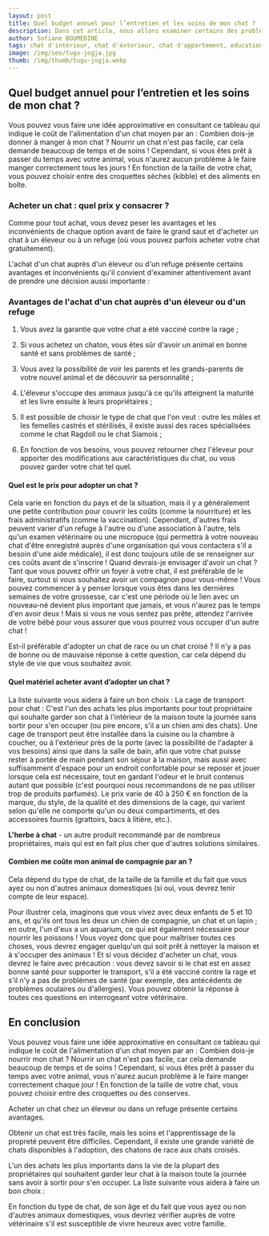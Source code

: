 ```yaml
---
layout: post
title: Quel budget annuel pour l’entretien et les soins de mon chat ?
description: Dans cet article, nous allons examiner certains des problèmes les plus courants auxquels sont confrontés les chats dans le monde et discuter de leurs solutions.
author: Sofiane BOUMEDINE
tags: chat d'intérieur, chat d'éxterieur, chat d'appartement, education du chat, conseil pour chat.
image: /img/seo/tugu-jogja.jpg
thumb: /img/thumb/tugu-jogja.webp
---
```


## Quel budget annuel pour l’entretien et les soins de mon chat ?

Vous pouvez vous faire une idée approximative en consultant ce tableau qui indique le coût de l'alimentation d'un chat moyen par an : Combien dois-je donner à manger à mon chat ? Nourrir un chat n'est pas facile, car cela demande beaucoup de temps et de soins ! Cependant, si vous êtes prêt à passer du temps avec votre animal, vous n'aurez aucun problème à le faire manger correctement tous les jours ! En fonction de la taille de votre chat, vous pouvez choisir entre des croquettes sèches (kibble) et des aliments en boîte.

### Acheter un chat : quel prix y consacrer ?

Comme pour tout achat, vous devez peser les avantages et les inconvénients de chaque option avant de faire le grand saut et d'acheter un chat à un éleveur ou à un refuge (où vous pouvez parfois acheter votre chat gratuitement).

L'achat d'un chat auprès d'un éleveur ou d'un refuge présente certains avantages et inconvénients qu'il convient d'examiner attentivement avant de prendre une décision aussi importante :

### Avantages de l'achat d'un chat auprès d'un éleveur ou d'un refuge

1) Vous avez la garantie que votre chat a été vacciné contre la rage ;

2) Si vous achetez un chaton, vous êtes sûr d'avoir un animal en bonne santé et sans problèmes de santé ;

3) Vous avez la possibilité de voir les parents et les grands-parents de votre nouvel animal et de découvrir sa personnalité ;

4) L'éleveur s'occupe des animaux jusqu'à ce qu'ils atteignent la maturité et les livre ensuite à leurs propriétaires ;

5) Il est possible de choisir le type de chat que l'on veut : outre les mâles et les femelles castrés et stérilisés, il existe aussi des races spécialisées comme le chat Ragdoll ou le chat Siamois ;

6) En fonction de vos besoins, vous pouvez retourner chez l'éleveur pour apporter des modifications aux caractéristiques du chat, ou vous pouvez garder votre chat tel quel.

#### Quel est le prix pour adopter un chat ?

Cela varie en fonction du pays et de la situation, mais il y a généralement une petite contribution pour couvrir les coûts (comme la nourriture) et les frais administratifs (comme la vaccination). Cependant, d'autres frais peuvent varier d'un refuge à l'autre ou d'une association à l'autre, tels qu'un examen vétérinaire ou une micropuce (qui permettra à votre nouveau chat d'être enregistré auprès d'une organisation qui vous contactera s'il a besoin d'une aide médicale), il est donc toujours utile de se renseigner sur ces coûts avant de s'inscrire ! Quand devrais-je envisager d'avoir un chat ? Tant que vous pouvez offrir un foyer à votre chat, il est préférable de le faire, surtout si vous souhaitez avoir un compagnon pour vous-même ! Vous pouvez commencer à y penser lorsque vous êtes dans les dernières semaines de votre grossesse, car c'est une période où le lien avec un nouveau-né devient plus important que jamais, et vous n'aurez pas le temps d'en avoir deux ! Mais si vous ne vous sentez pas prête, attendez l'arrivée de votre bébé pour vous assurer que vous pourrez vous occuper d'un autre chat !

Est-il préférable d'adopter un chat de race ou un chat croisé ? Il n'y a pas de bonne ou de mauvaise réponse à cette question, car cela dépend du style de vie que vous souhaitez avoir.

#### Quel matériel acheter avant d’adopter un chat ?

La liste suivante vous aidera à faire un bon choix : La cage de transport pour chat : C'est l'un des achats les plus importants pour tout propriétaire qui souhaite garder son chat à l'intérieur de la maison toute la journée sans sortir pour s'en occuper (ou pire encore, s'il a un chien ami des chats). Une cage de transport peut être installée dans la cuisine ou la chambre à coucher, ou à l'extérieur près de la porte (avec la possibilité de l'adapter à vos besoins) ainsi que dans la salle de bain, afin que votre chat puisse rester à portée de main pendant son séjour à la maison, mais aussi avec suffisamment d'espace pour un endroit confortable pour se reposer et jouer lorsque cela est nécessaire, tout en gardant l'odeur et le bruit contenus autant que possible (c'est pourquoi nous recommandons de ne pas utiliser trop de produits parfumés). Le prix varie de 40 à 250 € en fonction de la marque, du style, de la qualité et des dimensions de la cage, qui varient selon qu'elle ne comporte qu'un ou deux compartiments, et des accessoires fournis (grattoirs, bacs à litière, etc.).

**L'herbe à chat** - un autre produit recommandé par de nombreux propriétaires, mais qui est en fait plus cher que d'autres solutions similaires.

#### Combien me coûte mon animal de compagnie par an ?

Cela dépend du type de chat, de la taille de la famille et du fait que vous ayez ou non d'autres animaux domestiques (si oui, vous devrez tenir compte de leur espace).

Pour illustrer cela, imaginons que vous vivez avec deux enfants de 5 et 10 ans, et qu'ils ont tous les deux un chien de compagnie, un chat et un lapin ; en outre, l'un d'eux a un aquarium, ce qui est également nécessaire pour nourrir les poissons ! Vous voyez donc que pour maîtriser toutes ces choses, vous devrez engager quelqu'un qui soit prêt à nettoyer la maison et à s'occuper des animaux ! Et si vous décidez d'acheter un chat, vous devrez le faire avec précaution : vous devez savoir si le chat est en assez bonne santé pour supporter le transport, s'il a été vacciné contre la rage et s'il n'y a pas de problèmes de santé (par exemple, des antécédents de problèmes oculaires ou d'allergies). Vous pouvez obtenir la réponse à toutes ces questions en interrogeant votre vétérinaire.

## En conclusion

Vous pouvez vous faire une idée approximative en consultant ce tableau qui indique le coût de l'alimentation d'un chat moyen par an : Combien dois-je nourrir mon chat ? Nourrir un chat n'est pas facile, car cela demande beaucoup de temps et de soins ! Cependant, si vous êtes prêt à passer du temps avec votre animal, vous n'aurez aucun problème à le faire manger correctement chaque jour ! En fonction de la taille de votre chat, vous pouvez choisir entre des croquettes ou des conserves.

Acheter un chat chez un éleveur ou dans un refuge présente certains avantages.

Obtenir un chat est très facile, mais les soins et l'apprentissage de la propreté peuvent être difficiles. Cependant, il existe une grande variété de chats disponibles à l'adoption, des chatons de race aux chats croisés.

L'un des achats les plus importants dans la vie de la plupart des propriétaires qui souhaitent garder leur chat à la maison toute la journée sans avoir à sortir pour s'en occuper. La liste suivante vous aidera à faire un bon choix :

En fonction du type de chat, de son âge et du fait que vous ayez ou non d'autres animaux domestiques, vous devriez vérifier auprès de votre vétérinaire s'il est susceptible de vivre heureux avec votre famille.
